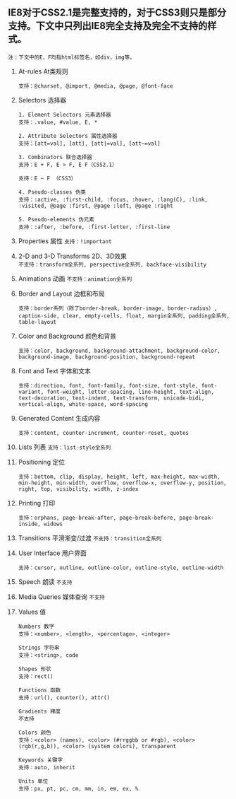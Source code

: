 ## IE8对于CSS2.1是完整支持的，对于CSS3则只是部分支持。下文中只列出IE8完全支持及完全不支持的样式。

`注：下文中的E、F均指html标签名，如div，img等。`

1. At-rules At类规则
    ```
    支持：@charset, @import, @media, @page, @font-face
    ```
2. Selectors 选择器
    ```
    1. Element Selectors 元素选择器    
    支持：.value, #value, E, *
    
    2. Attribute Selectors 属性选择器
    支持：[att=val], [att], [att|=val], [att~=val]
    
    3. Combinators 联合选择器
    支持：E + F, E > F, E F（CSS2.1）
    
    支持：E ~ F （CSS3）
    
    4. Pseudo-classes 伪类
    支持：:active, :first-child, :focus, :hover, :lang(C), :link, :visited, @page :first, @page :left, @page :right
    
    5. Pseudo-elements 伪元素
    支持：:after, :before, :first-letter, :first-line
    ```
7. Properties 属性  `支持：!important`

8. 2-D and 3-D Transforms 2D、3D效果    
    `不支持：transform全系列, perspective全系列, backface-visibility`

9. Animations 动画  `不支持：animation全系列`

10. Border and Layout 边框和布局
    ```
    支持：border系列（除了border-break, border-image, border-radius）, caption-side, clear, empty-cells, float, margin全系列, padding全系列, table-layout
    ```
11. Color and Background 颜色和背景
    ```
    支持：color, background, background-attachment, background-color, background-image, background-position, background-repeat
    ```
12. Font and Text 字体和文本
    ```
    支持：direction, font, font-family, font-size, font-style, font-variant, font-weight, letter-spacing, line-height, text-align, text-decoration, text-indent, text-transform, unicode-bidi, vertical-align, white-space, word-spacing
    ```
13. Generated Content 生成内容
    ```
    支持：content, counter-increment, counter-reset, quotes
    ```
14. Lists 列表  `支持：list-style全系列`

15. Positioning 定位
    ```
    支持：bottom, clip, display, height, left, max-height, max-width, min-height, min-width, overflow, overflow-x, overflow-y, position, right, top, visibility, width, z-index
    ```
16. Printing 打印
    ```
    支持：orphans, page-break-after, page-break-before, page-break-inside, widows
    ```
17. Transitions 平滑渐变/过渡   `不支持：transition全系列`

18. User Interface 用户界面
    ```
    支持：cursor, outline, outline-color, outline-style, outline-width
    ```
19. Speech 朗读 `不支持`

20. Media Queries 媒体查询  `不支持`

21. Values 值
    ```
    Numbers 数字
    支持：<number>, <length>, <percentage>, <integer>
    
    Strings 字符串
    支持：<string>, code
    
    Shapes 形状
    支持：rect()
    
    Functions 函数
    支持：url(), counter(), attr()
    
    Gradients 梯度
    不支持
    
    Colors 颜色
    支持：<color> (names), <color> (#rrggbb or #rgb), <color> (rgb(r,g,b)), <color> (system colors), transparent
    
    Keywords 关键字
    支持：auto, inherit
    
    Units 单位
    支持：px, pt, pc, cm, mm, in, em, ex, %
    ```



    